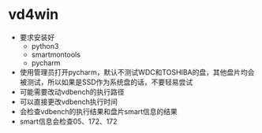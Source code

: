 # vd4win

* 要求安装好
    - python3
    - smartmontools
    - pycharm
* 使用管理员打开pycharm，默认不测试WDC和TOSHIBA的盘，其他盘片均会被测试，所以如果是SSD作为系统盘的话，不要轻易尝试
* 可能需要改动vdbench的执行路径
* 可以直接更改vdbench执行时间
* 会检查vdbench的执行结果和盘片smart信息的结果
* smart信息会检查05、172、172
